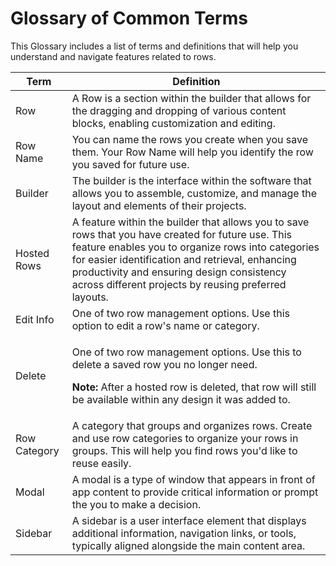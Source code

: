 # Glossary of Common Terms

This Glossary includes a list of terms and definitions that will help you understand and navigate features related to rows.

| Term         | Definition                                                                                                                                                                                                                                                                                                        |
| ------------ | ----------------------------------------------------------------------------------------------------------------------------------------------------------------------------------------------------------------------------------------------------------------------------------------------------------------- |
| Row          | A Row is a section within the builder that allows for the dragging and dropping of various content blocks, enabling customization and editing.                                                                                                                                                                    |
| Row Name     | You can name the rows you create when you save them. Your Row Name will help you identify the row you saved for future use.                                                                                                                                                                                       |
| Builder      | The builder is the interface within the software that allows you to assemble, customize, and manage the layout and elements of their projects.                                                                                                                                                                    |
| Hosted Rows  | A feature within the builder that allows you to save rows that you have created for future use. This feature enables you to organize rows into categories for easier identification and retrieval, enhancing productivity and ensuring design consistency across different projects by reusing preferred layouts. |
| Edit Info    | One of two row management options. Use this option to edit a row's name or category.                                                                                                                                                                                                                              |
| Delete       | <p>One of two row management options. Use this to delete a saved row you no longer need.</p><p><strong>Note:</strong> After a hosted row is deleted, that row will still be available within any design it was added to. </p>                                                                                     |
| Row Category | A category that groups and organizes rows. Create and use row categories to organize your rows in groups. This will help you find rows you'd like to reuse easily.                                                                                                                                                |
| Modal        | A modal is a type of window that appears in front of app content to provide critical information or prompt the you to make a decision.                                                                                                                                                                            |
| Sidebar      | A sidebar is a user interface element that displays additional information, navigation links, or tools, typically aligned alongside the main content area.                                                                                                                                                        |
